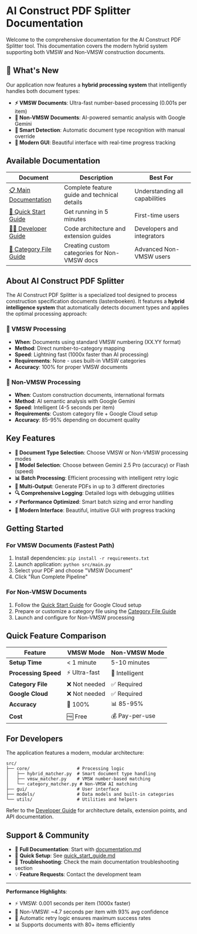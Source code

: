 # AI Construct PDF Splitter Documentation

Welcome to the comprehensive documentation for the AI Construct PDF Splitter tool. This documentation covers the modern hybrid system supporting both VMSW and Non-VMSW construction documents.

## 🚀 What's New

Our application now features a **hybrid processing system** that intelligently handles both document types:

- **⚡ VMSW Documents**: Ultra-fast number-based processing (0.001s per item)
- **🤖 Non-VMSW Documents**: AI-powered semantic analysis with Google Gemini
- **🎯 Smart Detection**: Automatic document type recognition with manual override
- **🔧 Modern GUI**: Beautiful interface with real-time progress tracking

## Available Documentation

| Document | Description | Best For |
|----------|-------------|----------|
| [📋 Main Documentation](documentation.md) | Complete feature guide and technical details | Understanding all capabilities |
| [🚀 Quick Start Guide](quick_start_guide.md) | Get running in 5 minutes | First-time users |
| [👨‍💻 Developer Guide](developer_guide.md) | Code architecture and extension guides | Developers and integrators |
| [📝 Category File Guide](category_file_guide.md) | Creating custom categories for Non-VMSW docs | Advanced Non-VMSW users |

## About AI Construct PDF Splitter

The AI Construct PDF Splitter is a specialized tool designed to process construction specification documents (lastenboeken). It features a **hybrid intelligence system** that automatically detects document types and applies the optimal processing approach:

### 🔢 VMSW Processing
- **When**: Documents using standard VMSW numbering (XX.YY format)
- **Method**: Direct number-to-category mapping
- **Speed**: Lightning fast (1000x faster than AI processing)
- **Requirements**: None - uses built-in VMSW categories
- **Accuracy**: 100% for proper VMSW documents

### 🤖 Non-VMSW Processing  
- **When**: Custom construction documents, international formats
- **Method**: AI semantic analysis with Google Gemini
- **Speed**: Intelligent (4-5 seconds per item)
- **Requirements**: Custom category file + Google Cloud setup
- **Accuracy**: 85-95% depending on document quality

## Key Features

- **🎯 Document Type Selection**: Choose VMSW or Non-VMSW processing modes
- **🤖 Model Selection**: Choose between Gemini 2.5 Pro (accuracy) or Flash (speed)
- **📊 Batch Processing**: Efficient processing with intelligent retry logic
- **📁 Multi-Output**: Generate PDFs in up to 3 different directories
- **🔍 Comprehensive Logging**: Detailed logs with debugging utilities
- **⚡ Performance Optimized**: Smart batch sizing and error handling
- **🎨 Modern Interface**: Beautiful, intuitive GUI with progress tracking

## Getting Started

### For VMSW Documents (Fastest Path)
1. Install dependencies: `pip install -r requirements.txt`
2. Launch application: `python src/main.py`
3. Select your PDF and choose "VMSW Document"
4. Click "Run Complete Pipeline"

### For Non-VMSW Documents
1. Follow the [Quick Start Guide](quick_start_guide.md) for Google Cloud setup
2. Prepare or customize a category file using the [Category File Guide](category_file_guide.md)
3. Launch and configure for Non-VMSW processing

## Quick Feature Comparison

| Feature | VMSW Mode | Non-VMSW Mode |
|---------|-----------|---------------|
| **Setup Time** | < 1 minute | 5-10 minutes |
| **Processing Speed** | ⚡ Ultra-fast | 🤖 Intelligent |
| **Category File** | ❌ Not needed | ✅ Required |
| **Google Cloud** | ❌ Not needed | ✅ Required |
| **Accuracy** | 🎯 100% | 📊 85-95% |
| **Cost** | 🆓 Free | 💰 Pay-per-use |

## For Developers

The application features a modern, modular architecture:

```
src/
├── core/                  # Processing logic
│   ├── hybrid_matcher.py  # Smart document type handling
│   ├── vmsw_matcher.py    # VMSW number-based matching  
│   └── category_matcher.py # Non-VMSW AI matching
├── gui/                   # User interface
├── models/                # Data models and built-in categories
└── utils/                 # Utilities and helpers
```

Refer to the [Developer Guide](developer_guide.md) for architecture details, extension points, and API documentation.

## Support & Community

- 📖 **Full Documentation**: Start with [documentation.md](documentation.md)
- 🚀 **Quick Setup**: See [quick_start_guide.md](quick_start_guide.md)  
- 🔧 **Troubleshooting**: Check the main documentation troubleshooting section
- 💡 **Feature Requests**: Contact the development team

---

**Performance Highlights**:
- ⚡ VMSW: 0.001 seconds per item (1000x faster)
- 🤖 Non-VMSW: ~4.7 seconds per item with 93% avg confidence
- 🎯 Automatic retry logic ensures maximum success rates
- 📊 Supports documents with 80+ items efficiently 